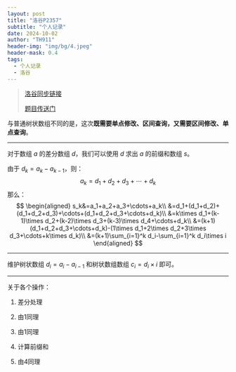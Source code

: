```yaml
---
layout: post
title: "洛谷P2357"
subtitle: "个人记录"
date: 2024-10-02
author: "TH911"
header-img: "img/bg/4.jpeg"
header-mask: 0.4
tags:
  - 个人记录
  - 洛谷
---
```


> [洛谷同步链接](https://www.luogu.com.cn/article/zmv97th3)
>
> [题目传送门](https://www.luogu.com.cn/problem/P2357)

与普通树状数组不同的是，这次**既需要单点修改、区间查询，又需要区间修改、单点查询**。

***

对于数组 $a$ 的差分数组 $d$，我们可以使用 $d$ 求出 $a$ 的前缀和数组 $s$。

由于 $d_k=a_k-a_{k-1}$，则：
$$
a_k=d_1+d_2+d_3+\cdots+d_k
$$
那么：
$$
\begin{aligned}
s_k&=a_1+a_2+a_3+\cdots+a_k\\
&=d_1+(d_1+d_2)+(d_1+d_2+d_3)+\cdots+(d_1+d_2+d_3+\cdots+d_k)\\
&=k\times d_1+(k-1)\times d_2+(k-2)\times d_3+(k-3)\times d_4+\cdots+d_k\\
&=(k+1)(d_1+d_2+d_3+\cdots+d_k)-(1\times d_1+2\times d_2+3\times d_3+\cdots+k\times d_k)\\
&=(k+1)\sum_{i=1}^k d_i-\sum_{i=1}^k d_i\times i
\end{aligned}
$$

***

维护树状数组 $d_i=a_i-a_{i-1}$ 和树状数组数组 $c_i=d_i\times i$ 即可。

***

关于各个操作：

1. 差分处理

2. 由1同理
3. 由1同理
4. 计算前缀和
5. 由4同理